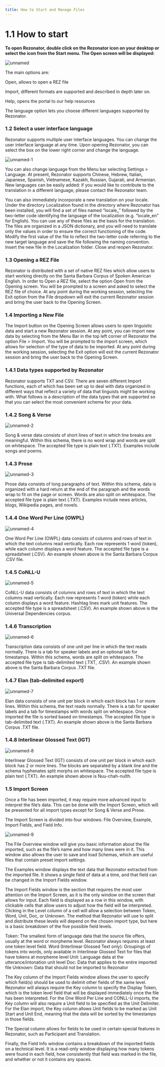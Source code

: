 ```yaml
---
title: How to Start and Manage Files
---
```

1.1	How to start
=====
**To open Rezonator, double click on the Rezonator icon on your desktop or select the icon from the Start menu. The Open screen will be displayed:**

![unnamed](https://user-images.githubusercontent.com/77072787/133002427-7aa061ac-c1ed-4c3f-8037-d204a75bd726.png)

The main options are:

Open, allows to open a REZ file

Import, different formats are supported and described in depth later on.

Help, opens the portal to our help resources

The language option lets you choose different languages supported by Rezonator. 

### 1.2	Select a user interface language

Rezonator supports multiple user interface languages. You can change the user interface language at any time. Upon opening Rezonator, you can select the box on the lower right corner and change the language.

![unnamed-1](https://user-images.githubusercontent.com/77072787/133002587-7f9a2670-6d4e-4a82-9566-9797a402347d.png)

You can also change language from the Menu bar selecting Settings > Language. At present, Rezonator supports Chinese, Hebrew, Italian, Japanese, Spanish, Vietnamese, Kazakh, Russian, Gujarati, and Armenian. New languages can be easily added: if you would like to contribute to the translation in a different language, please contact the Rezonator team.

You can also immediately incorporate a new translation on your locale. Under the directory Localization found in the directory where Rezonator has been installed, you will find a set of files named “locale_” followed by the two-letter code identifying the language of the localization (e.g. “locale_en” for English). You can use any of these files as the basis for the translation. The files are organized in a JSON dictionary, and you will need to translate only the values in order to ensure the correct functioning of the code. Modify the first value of the file to reflect the two-letter code referring to the new target language and save the file following the naming convention. Insert the new file in the Localization folder. Close and reopen Rezonator.

### 1.3	Opening a REZ File

Rezonator is distributed with a set of native REZ files which allow users to start working directly on the Santa Barbara Corpus of Spoken American English. In order to Open a REZ file, select the option Open from the Opening screen. You will be prompted to a screen and asked to select the REZ file of choice.
At any point during the working session, selecting the Exit option from the File dropdown will exit the current Rezonator session and bring the user back to the Opening Screen.

### 1.4	Importing a New File

The Import button on the Opening Screen allows users to open linguistic data and start a new Rezonator session.
At any point, you can import new data by selecting from the Menu Bar in the top left corner of Rezonator the option File > Import. You will be prompted to the import screen, which allows for selection of the type of data to be imported.
At any point during the working session, selecting the Exit option will exit the current Rezonator session and bring the user back to the Opening Screen.

### 1.4.1	Data types supported by Rezonator

Rezonator supports TXT and CSV. There are seven different Import functions, each of which has been set up to deal with data organized in different ways that reflect a variety of data that linguists might be working with. What follows is a description of the data types that are supported so that you can select the most convenient schema for your data.

### 1.4.2	Song & Verse

![unnamed-2](https://user-images.githubusercontent.com/77072787/133002833-e6937f7a-4281-4a33-8249-f62c28365eb3.png)


Song & verse data consists of short lines of text in which line breaks are meaningful. Within this schema, there is no word wrap and words are split on whitespace. The accepted file type is plain text (.TXT). Examples include songs and poems. 

### 1.4.3	Prose

![unnamed-3](https://user-images.githubusercontent.com/77072787/133002842-3c94632d-efc5-45dc-9451-4acca83754c1.png)


Prose data consists of long paragraphs of text. Within this schema, data is organized with a hard return at the end of the paragraph and the words wrap to fit on the page or screen. Words are also split on whitespace. The accepted file type is plain text (.TXT). Examples include news articles, blogs, Wikipedia pages, and novels.  

### 1.4.4	One Word Per Line (OWPL)

![unnamed-4](https://user-images.githubusercontent.com/77072787/133002847-1c71724e-8aa3-4c46-b64c-5f2795a09d50.png)


One Word Per Line (OWPL) data consists of columns and rows of text in which the text columns read vertically. Each row represents 1 word (token), while each column displays a word feature. The accepted file type is a spreadsheet (.CSV). An example shown above is the Santa Barbara Corpus .CSV file. 

### 1.4.5	CoNLL-U

![unnamed-5](https://user-images.githubusercontent.com/77072787/133002857-4d6df24d-6032-4ab5-88b1-b6a53fa9aede.png)


CoNLL-U data consists of columns and rows of text in which the text columns read vertically. Each row represents 1 word (token) while each column displays a word feature. Hashtag lines mark unit features. The accepted file type is a spreadsheet (.CSV). An example shown above is the Universal Dependencies corpus. 

### 1.4.6	Transcription

![unnamed-6](https://user-images.githubusercontent.com/77072787/133002876-27e0fdf1-047a-46af-9612-8a1c04ff5a7b.png)


Transcription data consists of one unit per line in which the text reads normally. There is a tab for speaker labels and an optional tab for timestamps. Within this schema, words are split on whitespace. The accepted file type is tab-delimited text (.TXT, .CSV). An example shown above is the Santa Barbara Corpus .TXT file. 

### 1.4.7	Elan (tab-delimited export)

![unnamed-7](https://user-images.githubusercontent.com/77072787/133002899-bf5bf758-948d-42c3-b98f-63939b647558.png)


Elan data consists of one unit per block in which each block has 1 or more lines. Within this schema, the text reads normally. There is a tab for speaker labels and a tab for timestamps with words split on whitespace. Once imported the file is sorted based on timestamps. The accepted file type is tab-delimited text (.TXT). An example shown above is the Santa Barbara Corpus .TXT file.

### 1.4.8	Interlinear Glossed Text (IGT)

![unnamed-8](https://user-images.githubusercontent.com/77072787/133002909-ee814a05-d148-4ecc-9a1b-0cf0a05be501.png)


Interlinear Glossed Text (IGT) consists of one unit per block in which each block has 2 or more lines. The blocks are separated by a blank line and the schema hyphenates split morphs on whitespace. The accepted file type is plain text (.TXT). An example shown above is Nuu-chah-nulth. 

### 1.5	Import Screen
Once a file has been imported, it may require more advanced input to interpret the file’s data. This can be done with the Import Screen, which will be presented for all import types except for Song & Verse and Prose.

The Import Screen is divided into four windows: File Overview, Example, Import Fields, and Field Info.

![unnamed-9](https://user-images.githubusercontent.com/77072787/133003024-c734506e-668e-4049-af42-4c61a80afeba.png)

The File Overview window will give you basic information about the file imported, such as the file’s name and how many lines were in it. This window also allows the user to save and load Schemas, which are useful files that contain preset import settings.

The Examples window displays the text data that Rezonator extracted from the imported file. It shows a single field of data at a time, and that field can be changed in the Import Fields window.

The Import Fields window is the section that requires the most user attention on the Import Screen, as it is the only window on the screen that allows for input. Each field is displayed as a row in this window, with clickable cells that allow users to adjust how the field will be interpreted. Clicking in the Level column of a cell will allow a selection between Token, Word, Unit, Doc, or Unknown. The method that Rezonator will use to split and distribute these levels will depend on the chosen import type, but here is a basic breakdown of the five possible field levels.

Token: The smallest form of language data that the source file offers, usually at the word or morpheme level. Rezonator always requires at least one token level field.
Word (Interlinear Glossed Text only): Groupings of tokens into words, only available in Interlinear Glossed Text for files that have tokens at morpheme level
Unit: Language data at the utterance/intonation unit level
Doc: Data that applies to the entire imported file
Unknown: Data that should not be imported to Rezonator

The Key column of the Import Fields window allows the user to specify which field(s) should be used to delimit other fields of the same level. Rezonator will always require the Key column to specify the Display Token, which is the token level field that will be displayed immediately once the file has been interpreted. For the One Word Per Line and CONLL-U imports, the Key column will also require a Unit field to be specified as the Unit Delimiter. For the Elan import, the Key column allows Unit fields to be marked as Unit Start and Unit End, meaning that the data will be sorted by the timestamps in those fields.

The Special column allows for fields to be used in certain special features in Rezonator, such as Participant and Translation.

Finally, the Field Info window contains a breakdown of the imported fields on a technical level. It is a read-only window displaying how many tokens were found in each field, how consistently that field was marked in the file, and whether or not it contains any spaces.
